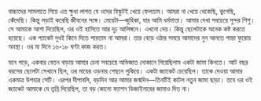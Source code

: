বাচ্চাদের সামলাতে গিয়ে এত ক্ষুধা লাগত যে ওদের বিস্কুটই খেয়ে ফেলতাম। আমরা না খেয়ে থেকেছি, ভুগেছি, কেঁদেছি। কিন্তু লড়াই করেছি জীবনের সঙ্গে। মেয়েটা—জুহিকা, যার আমি ধর্মমাতা। আমার দেখা সবচেয়ে সুন্দর শিশু। সে আমাকে আশা দিয়েছিল, ওর ওই হাসিতে আর দৃঢ় আলিঙ্গনে। এখনো দেয়। কিন্তু ছেলেটাকে অনেক কষ্ট করতে হয়েছে। এক প্যাকেট দুধই কিনে দিতে পারতাম না আমরা। তার বেড়ে ওঠার সময়ে আমাদের নুন আনতে পান্তা ফুরোয় অবস্থা। ওর মা দিনে ১৬-১৮ ঘণ্টা কাজ করত।

মনে পড়ে, একবার বেতন বাড়ায় আমার চেনা সবচেয়ে অভিজাত দোকানে গিয়েছিলাম একটা জামা কিনতে। আট বছর বয়সের ছেলেটা সেখানে ছিল, ওর মায়ের ওড়নার পেছনে লুকিয়ে। একটা জ্যাকেট চেয়েছিল। তাকে দেওয়া আমার একমাত্র উপহার সেটি। এরপর দীপাবলি, বড়দিন আর আমার জন্মদিন—তিনটিই কাটল নতুন জামা ছাড়া। তবে ওর ওই জ্যাকেট আমাকে যে তৃপ্তি দিয়েছিল, তা বড় কোনো ফ্যাশন ডিজাইনারের জামাও দিত না।
